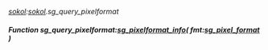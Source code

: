 _[sokol](../../modules/sokol/sokol-module.md):[sokol](../../modules/sokol/sokol-module.md).sg\_query\_pixelformat_
##### Function sg\_query\_pixelformat:[sg_pixelformat_info](../../modules/sokol/sokol-sg_pixelformat_info.md)( fmt:[sg_pixel_format](../../modules/sokol/sokol-sg_pixel_format.md) )
